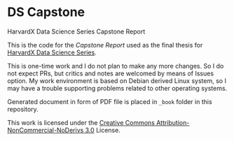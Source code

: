 # DS Capstone
HarvardX Data Science Series Capstone Report

This is the code for the _Capstone Report_ used as the final thesis for
 [HarvardX Data Science Series](https://courses.edx.org/courses/course-v1:HarvardX+PH125.9x+2T2018/course/).

This is one-time work and I do not plan to make any more changes.
So I do not expect PRs, but critics and notes are welcomed by means of Issues option.
My work environment is based on Debian derived Linux system, so I may have a trouble supporting problems related to 
other operating systems.

Generated document in form of PDF file is placed in `_book` folder in this repository.

This work is licensed under the [Creative Commons Attribution-NonCommercial-NoDerivs 3.0](http://creativecommons.org/licenses/by-nc-nd/3.0/) License.
